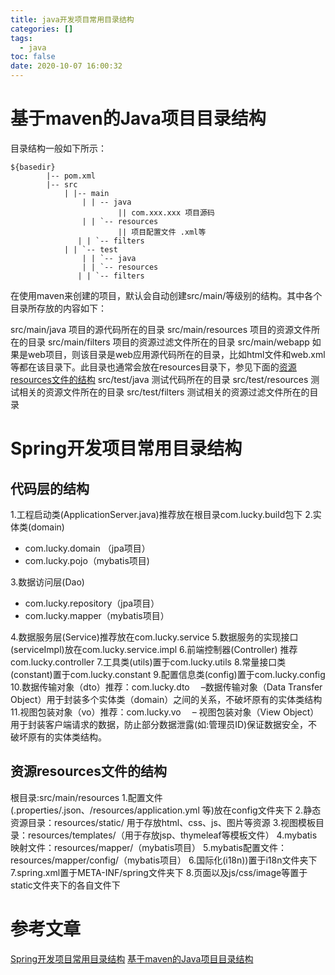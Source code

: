 ```yaml
---
title: java开发项目常用目录结构
categories: []
tags:
  - java
toc: false
date: 2020-10-07 16:00:32
---
```


# 基于maven的Java项目目录结构
目录结构一般如下所示：
```
${basedir}
        |-- pom.xml
        |-- src
            | |-- main
                | | -- java
                        || com.xxx.xxx 项目源码
                | | `-- resources
                        || 项目配置文件 .xml等
               | | `-- filters
            | | `-- test
                | | `-- java
                | | `-- resources
               | | `-- filters
```
在使用maven来创建的项目，默认会自动创建src/main/等级别的结构。其中各个目录所存放的内容如下：

src/main/java 项目的源代码所在的目录
src/main/resources 项目的资源文件所在的目录
src/main/filters 项目的资源过滤文件所在的目录
src/main/webapp 如果是web项目，则该目录是web应用源代码所在的目录，比如html文件和web.xml等都在该目录下。此目录也通常会放在resources目录下，参见下面的[资源resources文件的结构](#资源resources文件的结构)
src/test/java 测试代码所在的目录
src/test/resources 测试相关的资源文件所在的目录
src/test/filters 测试相关的资源过滤文件所在的目录
# Spring开发项目常用目录结构
## 代码层的结构
1.工程启动类(ApplicationServer.java)推荐放在根目录com.lucky.build包下
2.实体类(domain)
- com.lucky.domain （jpa项目）
- com.lucky.pojo（mybatis项目)
 
3.数据访问层(Dao)
 - com.lucky.repository（jpa项目）
 - com.lucky.mapper（mybatis项目）
 
4.数据服务层(Service)推荐放在com.lucky.service
5.数据服务的实现接口(serviceImpl)放在com.lucky.service.impl
6.前端控制器(Controller) 推荐com.lucky.controller
7.工具类(utils)置于com.lucky.utils
8.常量接口类(constant)置于com.lucky.constant
9.配置信息类(config)置于com.lucky.config
10.数据传输对象（dto）推荐：com.lucky.dto
&emsp;–数据传输对象（Data Transfer Object）用于封装多个实体类（domain）之间的关系，不破坏原有的实体类结构
11.视图包装对象（vo）推荐：com.lucky.vo
&emsp;– 视图包装对象（View Object）用于封装客户端请求的数据，防止部分数据泄露(如:管理员ID)保证数据安全，不破坏原有的实体类结构。
## 资源resources文件的结构
根目录:src/main/resources
1.配置文件(.properties/.json、/resources/application.yml
等)放在config文件夹下
2.静态资源目录：resources/static/
用于存放html、css、js、图片等资源
3.视图模板目录：resources/templates/（用于存放jsp、thymeleaf等模板文件）
4.mybatis映射文件：resources/mapper/（mybatis项目）
5.mybatis配置文件：resources/mapper/config/（mybatis项目）
6.国际化(i18n))置于i18n文件夹下
7.spring.xml置于META-INF/spring文件夹下
8.页面以及js/css/image等置于static文件夹下的各自文件下
# 参考文章
[Spring开发项目常用目录结构](https://blog.csdn.net/weixin_41948075/article/details/103870364)
[基于maven的Java项目目录结构](https://zhuanlan.zhihu.com/p/98456775)